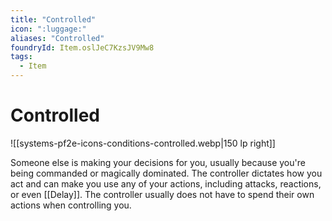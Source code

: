 ```yaml
---
title: "Controlled"
icon: ":luggage:"
aliases: "Controlled"
foundryId: Item.oslJeC7KzsJV9Mw8
tags:
  - Item
---
```


# Controlled
![[systems-pf2e-icons-conditions-controlled.webp|150 lp right]]

Someone else is making your decisions for you, usually because you're being commanded or magically dominated. The controller dictates how you act and can make you use any of your actions, including attacks, reactions, or even [[Delay]]. The controller usually does not have to spend their own actions when controlling you.


